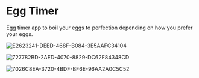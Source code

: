 # Egg Timer

Egg timer app to boil your eggs to perfection depending on how you prefer your eggs. 

![E2623241-DEED-468F-B084-3E5AAFC34104](https://user-images.githubusercontent.com/75540250/169520881-68e35357-f759-4b78-b72e-7cbe7f3e27b5.jpeg)

![727782BD-2AED-4070-8829-DC62F84348CD](https://user-images.githubusercontent.com/75540250/169520889-da5f29f3-6789-4743-8fac-632d2cfa330c.jpeg)

![7026C8EA-3720-4BDF-BF6E-96AA2A0C5C52](https://user-images.githubusercontent.com/75540250/169520894-6e23a825-0446-48af-b6c2-c8f127307046.jpeg)
